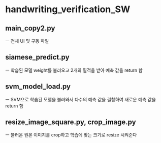 # handwriting_verification_SW

## main_copy2.py
ㅡ 전체 UI 및 구동 파일

## siamese_predict.py
ㅡ 학습된 모델 weight를 불러오고 2개의 필적을 받아 예측 값을 return 함

## svm_model_load.py
ㅡ SVM으로 학습된 모델을 불러와서 다수의 예측 값을 결합하여 새로운 예측 값을 return 함

## resize_image_square.py, crop_image.py
ㅡ 불러온 원본 이미지를 crop하고 학습에 맞는 크기로 resize 시켜준다
